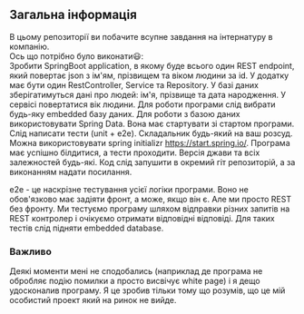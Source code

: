 ## Загальна інформація
В цьому репозиторії ви побачите всупне завдання на інтернатуру в компанію.<br />
Ось що потрібно було виконати:smiley::<br />
Зробити SpringBoot application, в якому буде всього один REST endpoint, який повертає json з ім'ям, прізвищем та віком людини за id. У додатку має бути один RestController, Service та Repository. У базі даних зберігатимуться дані про людей: ім'я, прізвище та дата народження. У сервісі повертатися вік людини. Для роботи програми слід вибрати будь-яку embedded базу даних. Для роботи з базою даних використовувати Spring Data. Вона має стартувати зі стартом програми. Слід написати тести (unit + e2e). Складальник будь-який на ваш розсуд. Можна використовувати spring initializr https://start.spring.io/. Програма має успішно білдитися, а тести проходити. Версія джави та всіх залежностей будь-які. Код слід запушити в окремий гіт репозиторій, а за виконанням надати посилання.

е2e - це наскрізне тестування усієї логіки програми. Воно не обов'язково має задіяти фронт, а може, якщо він є. Але ми просто REST без фронту. Ми тестуємо програму шляхом відправки різних запитів на REST контролер і очікуємо отримати відповідні відповіді. Для таких тестів слід підняти embedded database.<br />
### Важливо<br />
Деякі моменти мені не сподобались (наприклад де програма не обробляє подію помилки а просто висвічує white page) і я дещо удосконалив програму. Я це зробив тільки тому що розумів, що це мій особистий проект який на ринок не вийде.
